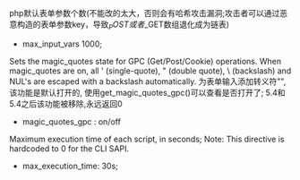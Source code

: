 php默认表单参数个数(不能改的太大，否则会有哈希攻击漏洞;攻击者可以通过恶意构造的表单参数key，导致$_POST或者$_GET数组退化成为链表)
- max_input_vars 1000;

Sets the magic_quotes state for GPC (Get/Post/Cookie) operations. When magic_quotes are on, all ' (single-quote), " (double quote), \ (backslash) and NUL's are escaped with a backslash automatically.
为表单输入添加转义符"\", 该功能是默认打开的, 使用get_magic_quotes_gpc()可以查看是否打开了; 5.4和5.4之后该功能被移除,永远返回0
- magic_quotes_gpc : on/off

Maximum execution time of each script, in seconds; Note: This directive is hardcoded to 0 for the CLI SAPI.
- max_execution_time: 30s;
